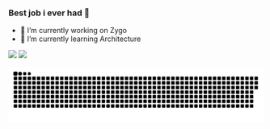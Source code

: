 ### Best job i ever had 🚀

- 🔭 I’m currently working on Zygo
- 🌱 I’m currently learning Architecture

<div>
  <img height="130em"src="https://github-readme-stats.vercel.app/api?username=xrogix&show_icons=true&theme=tokyonight" />
  <img height="130em" src="https://github-readme-stats.vercel.app/api/top-langs/?username=xrogix&layout=compact&theme=tokyonight" />
</div>

![Snake animation](https://github.com/xrogix/xrogix/blob/output/github-contribution-grid-snake.svg)

